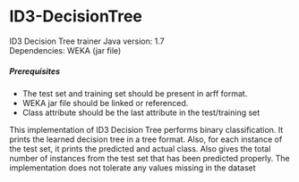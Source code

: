 ID3-DecisionTree
=============

ID3 Decision Tree trainer
Java version: 1.7<br>
Dependencies: WEKA (jar file)<br>

<h5>Prerequisites</h5>
<ul>
<li>The test set and training set should be present in arff format.</li>
<li>WEKA jar file should be linked or referenced.</li>
<li>Class attribute should be the last attribute in the test/training set</li>
</ul>

<p>This implementation of ID3 Decision Tree performs binary classification. It prints the learned decision tree in a tree format.
Also, for each instance of the test set, it prints the predicted and actual class. Also gives the total number of instances from the
test set that has been predicted properly. The implementation does not tolerate any values missing in the dataset</p>
